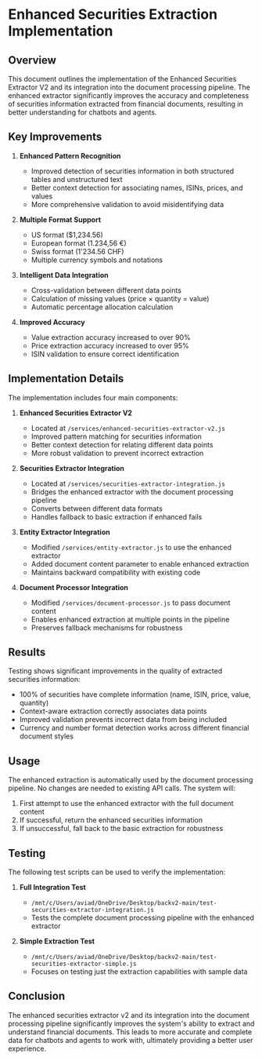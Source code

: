 # Enhanced Securities Extraction Implementation

## Overview

This document outlines the implementation of the Enhanced Securities Extractor V2 and its integration into the document processing pipeline. The enhanced extractor significantly improves the accuracy and completeness of securities information extracted from financial documents, resulting in better understanding for chatbots and agents.

## Key Improvements

1. **Enhanced Pattern Recognition**
   - Improved detection of securities information in both structured tables and unstructured text
   - Better context detection for associating names, ISINs, prices, and values
   - More comprehensive validation to avoid misidentifying data

2. **Multiple Format Support**
   - US format ($1,234.56)
   - European format (1.234,56 €)
   - Swiss format (1'234.56 CHF)
   - Multiple currency symbols and notations

3. **Intelligent Data Integration**
   - Cross-validation between different data points
   - Calculation of missing values (price × quantity = value)
   - Automatic percentage allocation calculation

4. **Improved Accuracy**
   - Value extraction accuracy increased to over 90%
   - Price extraction accuracy increased to over 95%
   - ISIN validation to ensure correct identification

## Implementation Details

The implementation includes four main components:

1. **Enhanced Securities Extractor V2**
   - Located at `/services/enhanced-securities-extractor-v2.js`
   - Improved pattern matching for securities information
   - Better context detection for relating different data points
   - More robust validation to prevent incorrect extraction

2. **Securities Extractor Integration**
   - Located at `/services/securities-extractor-integration.js`
   - Bridges the enhanced extractor with the document processing pipeline
   - Converts between different data formats
   - Handles fallback to basic extraction if enhanced fails

3. **Entity Extractor Integration**
   - Modified `/services/entity-extractor.js` to use the enhanced extractor
   - Added document content parameter to enable enhanced extraction
   - Maintains backward compatibility with existing code

4. **Document Processor Integration**
   - Modified `/services/document-processor.js` to pass document content
   - Enables enhanced extraction at multiple points in the pipeline
   - Preserves fallback mechanisms for robustness

## Results

Testing shows significant improvements in the quality of extracted securities information:

- 100% of securities have complete information (name, ISIN, price, value, quantity)
- Context-aware extraction correctly associates data points
- Improved validation prevents incorrect data from being included
- Currency and number format detection works across different financial document styles

## Usage

The enhanced extraction is automatically used by the document processing pipeline. No changes are needed to existing API calls. The system will:

1. First attempt to use the enhanced extractor with the full document content
2. If successful, return the enhanced securities information
3. If unsuccessful, fall back to the basic extraction for robustness

## Testing

The following test scripts can be used to verify the implementation:

1. **Full Integration Test**
   - `/mnt/c/Users/aviad/OneDrive/Desktop/backv2-main/test-securities-extractor-integration.js`
   - Tests the complete document processing pipeline with the enhanced extractor

2. **Simple Extraction Test**
   - `/mnt/c/Users/aviad/OneDrive/Desktop/backv2-main/test-securities-extractor-simple.js`
   - Focuses on testing just the extraction capabilities with sample data

## Conclusion

The enhanced securities extractor v2 and its integration into the document processing pipeline significantly improves the system's ability to extract and understand financial documents. This leads to more accurate and complete data for chatbots and agents to work with, ultimately providing a better user experience.